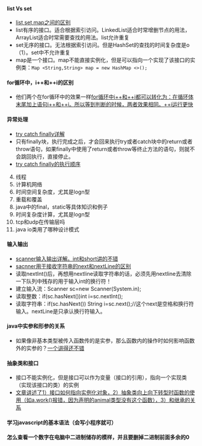 #### list Vs set
- [list,set,map之间的区别](https://www.cnblogs.com/IvesHe/p/6108933.html)
- list有序的接口。适合根据索引访问。LinkedList适合时常增删节点的用法，ArrayList适合时常需要查找的用法。list允许重复
- set无序的接口。无法根据索引访问。但是HashSet的查找的时间复杂度是o（1）。set中不允许重复
- map是一个接口。map不能直接实例化，但是可以指向一个实现了该接口的实例类：`Map <String,String> map = new HashMap <>();`

#### for循环中，i++和++i的区别
- 他们两个在for循环中的效果一样[for循环中i++和++i都可以转化为：在循环体末尾加上语句i++和++i。所以等到判断的时候，两者效果相同。++i运行更快](https://blog.csdn.net/github_37847975/article/details/77369851?depth_1-utm_source=distribute.pc_relevant.none-task-blog-BlogCommendFromBaidu-3&utm_source=distribute.pc_relevant.none-task-blog-BlogCommendFromBaidu-3)

#### 异常处理
- [try catch finally详解](https://blog.csdn.net/sugar_no1/article/details/88593255)
- 只有finally块，执行完成之后，才会回来执行try或者catch块中的return或者throw语句，如果finally中使用了return或者throw等终止方法的语句，则就不会跳回执行，直接停止。
- [try catch finally的执行顺序](https://blog.csdn.net/yuanmoxun0217/article/details/80939114?depth_1-utm_source=distribute.pc_relevant.none-task-blog-BlogCommendFromBaidu-9&utm_source=distribute.pc_relevant.none-task-blog-BlogCommendFromBaidu-9)

4. 线程
5. 计算机网络
6. 时间空间复杂度，尤其是logn型
7. 重载和覆盖
8. java中的final，static等具体知识和例子
9. 时间复杂度计算，尤其是logn型
10. tcp和udp在传输层吗
11. java io类用了哪种设计模式

#### 输入输出
- [scanner输入输出详解。int和short讲的不错](https://blog.csdn.net/wobushixiaobailian/article/details/80279880?depth_1-utm_source=distribute.pc_relevant.none-task-blog-BlogCommendFromBaidu-32&utm_source=distribute.pc_relevant.none-task-blog-BlogCommendFromBaidu-32)
- [sacnner用于接收字符串的next和nextLine的区别](https://blog.csdn.net/csdn_9527666/article/details/77917047)
- 读取nextInt()后，再想用nextline读取字符串的话，必须先用nextline去清除一下队列中残存的用于输入int的换行符！
- 建立输入流：Scanner sc=new Scanner(System.in);
- 读取整数：if(sc.hasNext())int i=sc.nextInt();
- 读取字符串：if(sc.hasNext()) String i=sc.next();//这个next是空格和换行符输入。nextLine是只承认换行符输入。

#### java中实参和形参的关系
- 如果像非基本类型被传入函数传的是实参，那么函数内的操作时如何影响函数外的实参的？[一个讲得还不错](https://www.cnblogs.com/yaoruozi/p/8569906.html)
#### 抽象类和接口
- 接口不能实例化，但是接口可以作为变量（接口的引用），指向一个实现类（实现该接口的类）的实例
- [文章讲述了1）接口如何指向实例化对象，2）抽象类向上向下转型时函数的使用（如a.work()报错，因为声明的animal类型没有这个函数），3）和继承的关系](https://blog.csdn.net/Qiuzhongweiwei/article/details/80749258?depth_1-utm_source=distribute.pc_relevant.none-task-blog-BlogCommendFromBaidu-1&utm_source=distribute.pc_relevant.none-task-blog-BlogCommendFromBaidu-1)

#### 学习javascript的基本语法（会写小程序就可）

#### 怎么查看一个数字在电脑中二进制储存的模样，并且要删掉二进制前面多余的0


